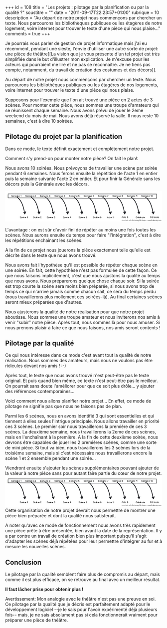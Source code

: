 +++
id = 108
title = "Les projets : pilotage par la planification ou par la qualité ?"
soustitre = ""
date = "2011-09-17T22:23:57+01:00"
rubrique = 10
description = "Au départ de notre projet nous commençons par chercher un texte. Nous parcourons les bibliothèques publiques ou les étagères de notre logement, voire internet pour trouver le texte d'une pièce qui nous plaise..."
comments = true
+++

<div class="chapo"></div>
Je pourrais vous parler de gestion de projet informatique mais j'ai eu récemment, pendant une sieste, l'envie d'utiliser une autre sorte de projet: une pièce de théâtre[[La vision que je vous présente d'un tel projet est très simplifiée dans le but d'illustrer mon explication. Je m'excuse pour les acteurs qui pourraient me lire et ne pas se reconnaitre. Je ne tiens pas compte, notamment, du travail de création des costumes et des décors]].

Au départ de notre projet nous commençons par chercher un texte. Nous parcourons les bibliothèques publiques ou les étagères de nos logements, voire internet pour trouver le texte d'une pièce qui nous plaise.

Supposons pour l'exemple que l'on ait trouvé une pièce en 2 actes de 3 scènes. Pour monter cette pièce, nous sommes une troupe d'amateurs qui se réunissent chaque semaine. Nous avons prévu de jouer le 2eme weekend du mois de mai. Nous avons déjà réservé la salle. Il nous reste 10 semaines, c'est à dire 10 soirées.

## Pilotage du projet par la planification

Dans ce mode, le texte définit exactement et complètement notre projet.

Comment s'y prend-on pour monter notre pièce? On fait le plan!:

Nous avons 10 soirées.  Nous prévoyons de travailler une scène par soirée pendant 6 semaines. Nous ferons ensuite la répétition de l'acte 1 en entier puis la semaine suivante l'acte 2 en entier. Et pour finir la Générale sans les décors puis la Générale avec les décors.

<img src="/images/png/planning_oriente_planning.png"/>

L'avantage : on est sûr d'avoir fini de répéter au moins une fois toutes les scènes. Nous aurons ensuite du temps pour faire "l'intégration", c'est à dire les répétitions enchainant les scènes.

A la fin de ce projet nous jouerons la pièce exactement telle qu'elle est décrite dans le texte que nous avons trouvé.

Nous avons fait l'hypothèse qu'il est possible de répéter chaque scène en une soirée. En fait, cette hypothèse n'est pas formulée de cette façon. Ce que nous faisons implicitement, c'est que nous ajustons la qualité au temps que nous avons. Nous préparerons quelque chose chaque soir. Si la soirée est trop courte la scène sera moins bien préparée, si nous avons trop de temps ce qui n'arrive jamais comme chacun sait, ce sera du temps perdu (nous travaillerons plus mollement ces soirées-là). Au final certaines scènes seront mieux préparées que d'autres. 

Nous ajusterons la qualité de notre réalisation pour que notre projet aboutisse. Nous sommes une troupe amateur et nous inviterons nos amis à venir "subir" notre pièce. Après tout, nous sommes là pour nous amuser. Si nous prenons plaisir à faire ce que nous faisons, nos amis seront contents !

## Pilotage par la qualité

Ce qui nous intéresse dans ce mode c'est avant tout la qualité de notre réalisation. Nous sommes des amateurs, mais nous ne voulons pas être ridicules devant nos amis ! :-)

Après tout, le texte que nous avons trouvé n'est peut-être pas le texte original. Et puis quand bien même, ce texte n'est peut-être pas le meilleur. On pourrait sans doute l'améliorer pour que ce soit plus drôle… y ajouter des références contemporaines...

Voici comment nous allons planifier notre projet… En effet, ce mode de pilotage ne signifie pas que nous ne faisons pas de plan.

Parmi les 6 scènes, nous en avons identifié 3 qui sont essentielles et qui tiennent à elles seules l'intrigue principale. Nous allons travailler en priorité ces 3 scènes. Le premier soir nous travaillerons la première de ces 3 scènes. La deuxième semaine, nous travaillerons la 2eme de ces scènes, mais en l'enchaînant à la première. A la fin de cette deuxième soirée, nous devrons être capables de jouer les 2 premières scènes, comme une sorte de mini pièce. Si tout va bien, nous travaillerons les 3 scènes lors de la troisième semaine, mais si c'est nécessaire nous travaillerons encore la scène 1 et 2 ensemble pendant une soirée…

Viendront ensuite s'ajouter les scènes supplémentaires pouvant ajouter de la valeur à notre pièce sans pour autant faire partie du cœur de notre projet.
<img src="/images/png/planning_oriente_planning.png"/>
Cette organisation de notre projet devrait nous permettre de montrer une pièce bien préparée et dont la qualité nous satisferait.

A noter qu'avec ce mode de fonctionnement nous avons très rapidement une pièce prête à être présentée, bien avant la date de la représentation. Il y a par contre un travail de création bien plus important puisqu'il s'agit d'adapter les scènes déjà répétées pour leur permettre d'intégrer au fur et à mesure les nouvelles scènes.

## Conclusion

Le pilotage par la qualité semblent faire plus de compromis au départ, mais comme il est plus efficace, on se retrouve au final avec un meilleur résultat.

**Il faut lâcher prise pour obtenir plus !**

Avertissement:
Mon analogie avec le théâtre n'est pas une preuve en soi. Ce pilotage par la qualité que je décris est parfaitement adapté pour le développement logiciel --je le sais pour l'avoir expérimenté déjà plusieurs fois-- mais, je ne sais absolument pas si cela fonctionnerait vraiment pour préparer une pièce de théâtre.